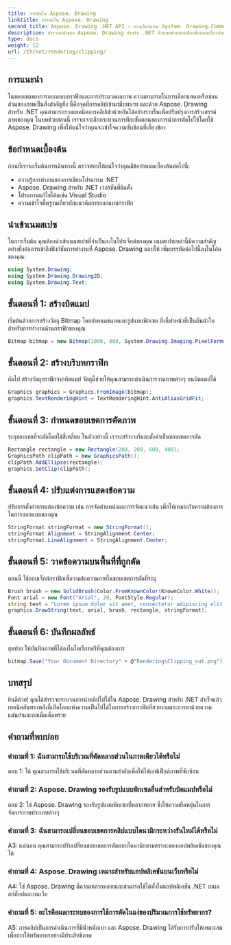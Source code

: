 ```yaml
---
title: การตัดใน Aspose. Drawing
linktitle: การตัดใน Aspose. Drawing
second_title: Aspose. Drawing .NET API - ทางเลือกแทน System. Drawing.Common
description: สำรวจพลังของ Aspose. Drawing สำหรับ .NET ด้วยบทช่วยสอนทีละขั้นตอนเกี่ยวกับการใช้การคลิปเพื่อการออกแบบกราฟิกที่ได้รับการปรับปรุง
type: docs
weight: 12
url: /th/net/rendering/clipping/
---
```

## การแนะนำ

ในขอบเขตของการออกแบบกราฟิกและการประมวลผลภาพ ความสามารถในการเลือกแสดงหรือซ่อนส่วนของภาพเป็นสิ่งสำคัญยิ่ง นี่คือจุดที่การคลิปเข้ามามีบทบาท และด้วย Aspose. Drawing สำหรับ .NET คุณสามารถรวมเทคนิคการคลิปเข้าด้วยกันได้อย่างราบรื่นเพื่อปรับปรุงการสร้างสรรค์ภาพของคุณ ในบทช่วยสอนนี้ เราจะเจาะลึกกระบวนการทีละขั้นตอนของการนำการตัดไปใช้โดยใช้ Aspose. Drawing เพื่อให้แน่ใจว่าคุณจะเข้าใจความซับซ้อนที่เกี่ยวข้อง

## ข้อกำหนดเบื้องต้น

ก่อนที่เราจะเริ่มต้นการเดินทางนี้ ตรวจสอบให้แน่ใจว่าคุณมีข้อกำหนดเบื้องต้นต่อไปนี้:

- ความรู้การทำงานของการเขียนโปรแกรม .NET
- Aspose. Drawing สำหรับ .NET เวอร์ชันที่ติดตั้ง
- โปรแกรมแก้ไขโค้ดเช่น Visual Studio
- ความเข้าใจพื้นฐานเกี่ยวกับแนวคิดการออกแบบกราฟิก

## นำเข้าเนมสเปซ

ในการเริ่มต้น คุณต้องนำเข้าเนมสเปซที่จำเป็นลงในโปรเจ็กต์ของคุณ เนมสเปซเหล่านี้มีความสำคัญอย่างยิ่งต่อการเข้าถึงฟังก์ชันการทำงานที่ Aspose. Drawing มอบให้ เพิ่มบรรทัดต่อไปนี้ลงในโค้ดของคุณ:

```csharp
using System.Drawing;
using System.Drawing.Drawing2D;
using System.Drawing.Text;
```

## ขั้นตอนที่ 1: สร้างบิตแมป

เริ่มต้นด้วยการสร้างวัตถุ Bitmap โดยกำหนดขนาดและรูปแบบพิกเซล สิ่งนี้ทำหน้าที่เป็นผืนผ้าใบสำหรับการทำงานด้านกราฟิกของคุณ 

```csharp
Bitmap bitmap = new Bitmap(1000, 800, System.Drawing.Imaging.PixelFormat.Format32bppPArgb);
```

## ขั้นตอนที่ 2: สร้างบริบทกราฟิก

ถัดไป สร้างวัตถุกราฟิกจากบิตแมป วัตถุนี้ช่วยให้คุณสามารถดำเนินการวาดภาพต่างๆ บนบิตแมปได้

```csharp
Graphics graphics = Graphics.FromImage(bitmap);
graphics.TextRenderingHint = TextRenderingHint.AntiAliasGridFit;
```

## ขั้นตอนที่ 3: กำหนดขอบเขตการตัดภาพ

ระบุขอบเขตที่จะตัดโดยใช้สี่เหลี่ยม ในตัวอย่างนี้ เราจะสร้างวงรีและตั้งค่าเป็นขอบเขตการตัด

```csharp
Rectangle rectangle = new Rectangle(200, 200, 600, 400);
GraphicsPath clipPath = new GraphicsPath();
clipPath.AddEllipse(rectangle);
graphics.SetClip(clipPath);
```

## ขั้นตอนที่ 4: ปรับแต่งการแสดงข้อความ

ปรับการตั้งค่าการแสดงข้อความ เช่น การจัดตำแหน่งและการจัดแนวเส้น เพื่อให้เหมาะกับความต้องการในการออกแบบของคุณ

```csharp
StringFormat stringFormat = new StringFormat();
stringFormat.Alignment = StringAlignment.Center;
stringFormat.LineAlignment = StringAlignment.Center;
```

## ขั้นตอนที่ 5: วาดข้อความบนพื้นที่ที่ถูกตัด

ตอนนี้ ใช้ออบเจ็กต์กราฟิกเพื่อวาดข้อความภายในขอบเขตการตัดที่ระบุ

```csharp
Brush brush = new SolidBrush(Color.FromKnownColor(KnownColor.White));
Font arial = new Font("Arial", 20, FontStyle.Regular);
string text = "Lorem ipsum dolor sit amet, consectetur adipiscing elit. ..."; // (ข้อความถูกตัดเพื่อความกระชับ)
graphics.DrawString(text, arial, brush, rectangle, stringFormat);
```

## ขั้นตอนที่ 6: บันทึกผลลัพธ์

สุดท้าย ให้บันทึกภาพที่ได้ลงในไดเร็กทอรีที่คุณต้องการ

```csharp
bitmap.Save("Your Document Directory" + @"Rendering\Clipping_out.png");
```

## บทสรุป

ยินดีด้วย! คุณได้สำรวจกระบวนการนำคลิปไปใช้ใน Aspose. Drawing สำหรับ .NET สำเร็จแล้ว เทคนิคอันทรงพลังนี้เปิดโลกแห่งความเป็นไปได้ในการสร้างกราฟิกที่สวยงามตระการตาด้วยความแม่นยำและกลเม็ดเด็ดพราย

## คำถามที่พบบ่อย

### คำถามที่ 1: ฉันสามารถใช้บริเวณที่ตัดหลายส่วนในภาพเดียวได้หรือไม่

ตอบ 1: ได้ คุณสามารถใช้บริเวณที่ตัดหลายส่วนตามลำดับเพื่อให้ได้เอฟเฟ็กต์ภาพที่ซับซ้อน

### คำถามที่ 2: Aspose. Drawing รองรับรูปแบบพิกเซลอื่นสำหรับบิตแมปหรือไม่

ตอบ 2: ใช่ Aspose. Drawing รองรับรูปแบบพิกเซลที่หลากหลาย ซึ่งให้ความยืดหยุ่นในการจัดการภาพประเภทต่างๆ

### คำถามที่ 3: ฉันสามารถเปลี่ยนขอบเขตการคลิปแบบไดนามิกระหว่างรันไทม์ได้หรือไม่

A3: แน่นอน คุณสามารถปรับเปลี่ยนขอบเขตการตัดแบบไดนามิกตามตรรกะของแอปพลิเคชันของคุณได้

### คำถามที่ 4: Aspose. Drawing เหมาะสำหรับแอปพลิเคชันบนเว็บหรือไม่

A4: ใช่ Aspose. Drawing มีความหลากหลายและสามารถใช้ได้ทั้งในแอปพลิเคชัน .NET บนเดสก์ท็อปและบนเว็บ

### คำถามที่ 5: อะไรคือผลกระทบของการใช้การตัดในแง่ของปริมาณการใช้ทรัพยากร?

A5: การคลิปเป็นการดำเนินการที่มีน้ำหนักเบา และ Aspose. Drawing ได้รับการปรับให้เหมาะสมเพื่อการใช้ทรัพยากรอย่างมีประสิทธิภาพ